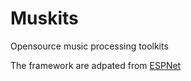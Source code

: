 # Muskits
Opensource music processing toolkits

The framework are adpated from [ESPNet](https://github.com/espnet/espnet)
